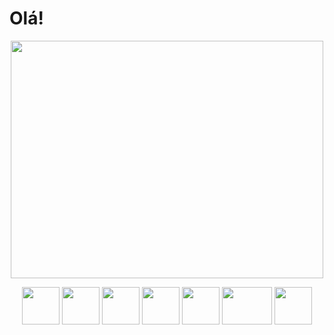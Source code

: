 
 # Olá!
 
 <p align="center">
<img align="center" width="500" height="380" src="https://user-images.githubusercontent.com/63877012/187077008-12266686-3779-40ea-afc7-27013c238e2c.png">
<p/>
 
<p align="center">
 <img align="center" width="60" height="60" src="https://logojinni.com/image/logos/react-446.svg">
 <img align="center" width="60" height="60" src="https://upload.wikimedia.org/wikipedia/commons/thumb/c/c3/Python-logo-notext.svg/1200px-Python-logo-notext.svg.png">
 <img align="center" width="60" height="60" src="https://upload.wikimedia.org/wikipedia/commons/thumb/9/99/Unofficial_JavaScript_logo_2.svg/480px-Unofficial_JavaScript_logo_2.svg.png">
  <img align="center" width="60" height="60" src="https://cdn.worldvectorlogo.com/logos/django.svg">
 <img align="center" width="60" height="60" src="https://git-scm.com/images/logos/downloads/Git-Icon-1788C.png">
 <img align="center" width="80" height="60" src="https://devtools.com.br/blog/wp-content/uploads/2013/06/MySQL-Logo.wine_.png">
 <img align="center" width="60" height="60" src="https://skeptric.com/images/pandas.png">
<p/>

